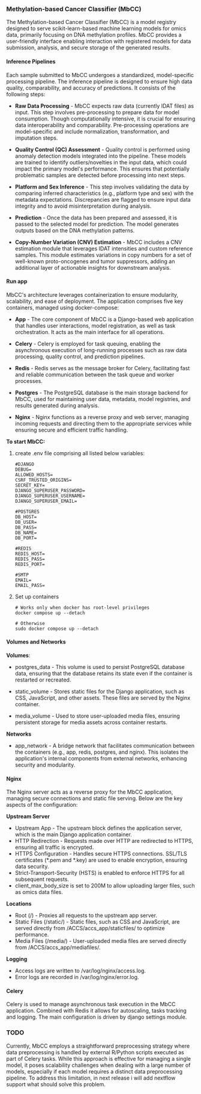 ### Methylation-based Cancer Classifier (MbCC)
The Methylation-based Cancer Classifier (MbCC) is a model registry designed to serve scikit-learn-based machine learning models for omics data, primarily focusing on DNA methylation profiles. 
MbCC provides a user-friendly interface enabling interaction with registered models for data submission, analysis, and secure storage of the generated results.

#### Inference Pipelines
Each sample submitted to MbCC undergoes a standardized, model-specific processing pipeline. The inference pipeline is designed to ensure high data quality, comparability, and accuracy of predictions. It consists of the following steps:

- **Raw Data Processing** -
MbCC expects raw data (currently IDAT files) as input. This step involves pre-processing to prepare data for model consumption. Though computationally intensive, it is crucial for ensuring data interoperability and comparability. Pre-processing operations are model-specific and include normalization, transformation, and imputation steps.

- **Quality Control (QC) Assessment** -
Quality control is performed using anomaly detection models integrated into the pipeline. These models are trained to identify outliers/novelties in the input data, which could impact the primary model's performance. This ensures that potentially problematic samples are detected before processing into next steps.

- **Platform and Sex Inference** - 
This step involves validating the data by comparing inferred characteristics (e.g., platform type and sex) with the metadata expectations. Discrepancies are flagged to ensure input data integrity and to avoid misinterpretation during analysis.

- **Prediction** - 
Once the data has been prepared and assessed, it is passed to the selected model for prediction. The model generates outputs based on the DNA methylation patterns.

- **Copy-Number Variation (CNV) Estimation** - 
MbCC includes a CNV estimation module that leverages IDAT intensities and custom reference samples. This module estimates variations in copy numbers for a set of well-known proto-oncogenes and tumor suppressors, adding an additional layer of actionable insights for downstream analysis.


#### Run app
MbCC's architecture leverages containerization to ensure modularity, scalability, and ease of deployment. The application comprises five key containers, managed using docker-compose:

- **App** - The core component of MbCC is a Django-based web application that handles user interactions, model registration, as well as task orchestration. It acts as the main interface for all operations.

- **Celery** - Celery is employed for task queuing, enabling the asynchronous execution of long-running processes such as raw data processing, quality control, and prediction pipelines.

- **Redis** - Redis serves as the message broker for Celery, facilitating fast and reliable communication between the task queue and worker processes.

- **Postgres** - The PostgreSQL database is the main storage backend for MbCC, used for maintaining user data, metadata, model registries, and results generated during analysis.

- **Nginx** - Nginx functions as a reverse proxy and web server, managing incoming requests and directing them to the appropriate services while ensuring secure and efficient traffic handling.


**To start MbCC:**

1. create .env file comprising all listed below variables:

    ```
    #DJANGO
    DEBUG=
    ALLOWED_HOSTS=
    CSRF_TRUSTED_ORIGINS=
    SECRET_KEY=
    DJANGO_SUPERUSER_PASSWORD=
    DJANGO_SUPERUSER_USERNAME=
    DJANGO_SUPERUSER_EMAIL=
    
    #POSTGRES
    DB_HOST=
    DB_USER=
    DB_PASS=
    DB_NAME=
    DB_PORT=
    
    #REDIS
    REDIS_HOST=
    REDIS_PASS=
    REDIS_PORT=
    
    #SMTP
    EMAIL=
    EMAIL_PASS=
    ```

2. Set up containers

    ```
    # Works only when docker has root-level privileges
    docker compose up --detach
    
    # Otherwise
    sudo docker compose up --detach
    ```

#### Volumes and Networks

**Volumes**:
- postgres_data - This volume is used to persist PostgreSQL database data, ensuring that the database retains its state even if the container is restarted or recreated.

- static_volume - Stores static files for the Django application, such as CSS, JavaScript, and other assets. These files are served by the Nginx container.

- media_volume - Used to store user-uploaded media files, ensuring persistent storage for media assets across container restarts.

**Networks**
- app_network - A bridge network that facilitates communication between the containers (e.g., app, redis, postgres, and nginx). This isolates the application's internal components from external networks, enhancing security and modularity.

#### Nginx
The Nginx server acts as a reverse proxy for the MbCC application, managing secure connections and static file serving. Below are the key aspects of the configuration:

**Upstream Server**
- Upstream App - The upstream block defines the application server, which is the main Django application container.
- HTTP Redirection - Requests made over HTTP are redirected to HTTPS, ensuring all traffic is encrypted.
- HTTPS Configuration - Handles secure HTTPS connections.  SSL/TLS certificates (*.pem and *.key) are used to enable encryption, ensuring data security.
- Strict-Transport-Security (HSTS) is enabled to enforce HTTPS for all subsequent requests.
- client_max_body_size is set to 200M to allow uploading larger files, such as omics data files.

**Locations**
- Root (/) - Proxies all requests to the upstream app server. 
- Static Files (/static/) - Static files, such as CSS and JavaScript, are served directly from /ACCS/accs_app/staticfiles/ to optimize performance.
- Media Files (/media/) - User-uploaded media files are served directly from /ACCS/accs_app/mediafiles/.

**Logging**
- Access logs are written to /var/log/nginx/access.log.
- Error logs are recorded in /var/log/nginx/error.log.

#### Celery
Celery is used to manage asynchronous task execution in the MbCC application. Combined with Redis it allows for autoscaling, tasks tracking and logging.
The main configuration is driven by django settings module.

### TODO
Currently, MbCC employs a straightforward preprocessing strategy where data preprocessing is handled by external R/Python scripts executed as part of Celery tasks. While this approach is effective for managing a single model, it poses scalability challenges when dealing with a large number of models, especially if each model requires a distinct data preprocessing pipeline.
To address this limitation, in next release i will add nextflow support what should solve this problem.
